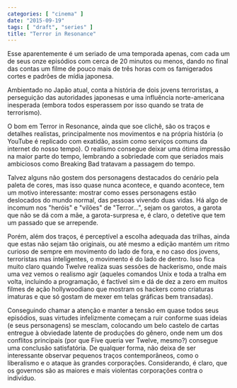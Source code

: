 ```yaml
---
categories: [ "cinema" ]
date: "2015-09-19"
tags: [ "draft", "series" ]
title: "Terror in Resonance"
---
```

Esse aparentemente é um seriado de uma temporada apenas, com cada um de
seus onze episódios com cerca de 20 minutos ou menos, dando no final
das contas um filme de pouco mais de três horas com os famigerados
cortes e padrões de mídia japonesa.

Ambientado no Japão atual, conta a história de dois jovens
terroristas, a perseguição das autoridades japonesas e uma influência
norte-americana inesperada (embora todos esperassem por isso quando se
trata de terrorismo).

O bom em Terror in Resonance, ainda que soe clichê, são os traços e
detalhes realistas, principalmente nos movimentos e na própria história
(o YouTube é replicado com exatidão, assim como serviços comuns da
internet do nosso tempo). O realismo consegue deixar uma ótima impressão
na maior parte do tempo, lembrando a sobriedade com que seriados mais
ambiciosos como Breaking Bad tratavam a passagem do tempo. 

Talvez alguns não gostem dos personagens destacados do cenário pela
paleta de cores, mas isso quase nunca acontece, e quando acontece, tem
um motivo interessante: mostrar como esses personagens estão deslocados
do mundo normal, das pessoas vivendo duas vidas. Há algo de incomum nos
"heróis" e "vilões" de "Terror...", sejam os garotos, a garota que
não se dá com a mãe, a garota-surpresa e, é claro, o detetive que
tem um passado que se arrepende.

Porém, além dos traços, é perceptível a escolha adequada das trilhas,
ainda que estas não sejam tão originais, ou até mesmo a edição
mantém um ritmo curioso de sempre em movimento do lado de fora, e no
caso dos jovens, terroristas mas inteligentes, o movimento é do lado
de dentro. Isso fica muito claro quando Twelve realiza suas sessões de
hackerismo, onde mais uma vez vemos o realismo agir (aqueles comandos
Unix e toda a tralha em volta, incluindo a programação, é factível
sim e dá de dez a zero em muitos filmes de ação hollywoodiano que
mostram os hackers como criaturas imaturas e que só gostam de mexer em
telas gráficas bem transadas).

Conseguindo chamar a atenção e manter a tensão em quase todos seus
episódios, suas virtudes infelizmente começam a ruir conforme suas
ideias (e seus personagens) se mesclam, colocando um belo castelo
de cartas entregue à obviedade latente de produções do gênero,
onde nem um dos conflitos principais (por que Five queria ver Twelve,
mesmo?) consegue uma conclusão satisfatória. De qualquer forma, não
deixa de ser interessante observar pequenos traços contemporâneos,
como o liberalismo e o ataque às grandes corporações. Considerando,
é claro, que os governos são as maiores e mais violentas corporações
contra o indivíduo.
